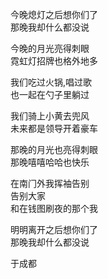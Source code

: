 
今晚熄灯之后想你们了  
那晚我却什么都没说  

今晚的月光亮得刺眼  
霓虹灯招牌也格外地多  

我们吃过火锅,唱过歌  
也一起在勺子里躺过  

我们骑上小⻩去兜⻛  
未来都是领导开着豪⻋  

那晚的月光也亮得刺眼  
那晚嘻嘻哈哈也快乐  

在南⻔外我挥袖告别  
告别大家  
和在钱图刷夜的那个我  

明明离开之后想你们了  
那晚我却什么都没说  
  
于成都  
